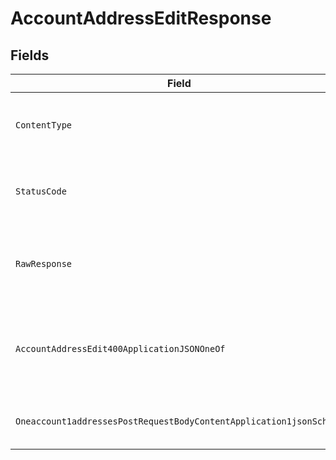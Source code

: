 # AccountAddressEditResponse


## Fields

| Field                                                                                                                                                               | Type                                                                                                                                                                | Required                                                                                                                                                            | Description                                                                                                                                                         |
| ------------------------------------------------------------------------------------------------------------------------------------------------------------------- | ------------------------------------------------------------------------------------------------------------------------------------------------------------------- | ------------------------------------------------------------------------------------------------------------------------------------------------------------------- | ------------------------------------------------------------------------------------------------------------------------------------------------------------------- |
| `ContentType`                                                                                                                                                       | *string*                                                                                                                                                            | :heavy_check_mark:                                                                                                                                                  | HTTP response content type for this operation                                                                                                                       |
| `StatusCode`                                                                                                                                                        | *int*                                                                                                                                                               | :heavy_check_mark:                                                                                                                                                  | HTTP response status code for this operation                                                                                                                        |
| `RawResponse`                                                                                                                                                       | [*http.Response](https://pkg.go.dev/net/http#Response)                                                                                                              | :heavy_minus_sign:                                                                                                                                                  | Raw HTTP response; suitable for custom response parsing                                                                                                             |
| `AccountAddressEdit400ApplicationJSONOneOf`                                                                                                                         | [*AccountAddressEdit400ApplicationJSON](../../models/operations/accountaddressedit400applicationjson.md)                                                            | :heavy_minus_sign:                                                                                                                                                  | The request is missing required fields, or its fields have invalid values                                                                                           |
| `Oneaccount1addressesPostRequestBodyContentApplication1jsonSchema`                                                                                                  | [*shared.Oneaccount1addressesPostRequestBodyContentApplication1jsonSchema](../../models/shared/oneaccount1addressespostrequestbodycontentapplication1jsonschema.md) | :heavy_minus_sign:                                                                                                                                                  | The address was successfully edited                                                                                                                                 |